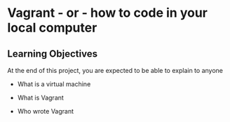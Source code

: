 # Vagrant - or - how to code in your local computer

## Learning Objectives 

At the end of this project, you are expected to be able to explain to anyone

* What is a virtual machine

* What is Vagrant

* Who wrote Vagrant
